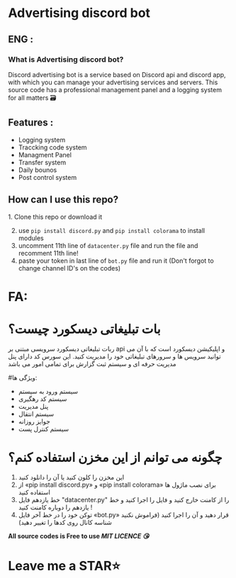 # Advertising discord bot

<h2>ENG :</h2>
<h3>What is Advertising discord bot?</h3> 
Discord advertising bot is a service based on Discord api and discord app, with which you can manage your advertising services and servers.
This source code has a professional management panel and a logging system for all matters 🗃️

<h2>Features :</h2>

+ Logging  system
+ Traccking code system
+ Managment Panel
+ Transfer system
+ Daily bounos
+ Post control system

<h2>How can I use this repo?</h2>
1. Clone this repo or download it

2. use `pip install discord.py` and  `pip install colorama` to install modules
3. uncomment 11th line of `datacenter.py` file and run the file and recomment 11th line!
4. paste your token in last line of `bot.py` file and run it
(Don't forgot to change channel ID's on the codes)

# FA:
# بات تبلیغاتی دیسکورد چیست؟
ربات تبلیغاتی دیسکورد سرویسی مبتنی بر api و اپلیکیشن دیسکورد است که با آن می توانید سرویس ها و سرورهای تبلیغاتی خود را مدیریت کنید.
این سورس کد دارای پنل مدیریت حرفه ای و سیستم ثبت گزارش برای تمامی امور می باشد

#ویژگی ها:

+ سیستم ورود به سیستم
+ سیستم کد رهگیری
+ پنل مدیریت
+ سیستم انتقال
+ جوایز روزانه
+ سیستم کنترل پست

# چگونه می توانم از این مخزن استفاده کنم؟
1. این مخزن را کلون کنید یا آن را دانلود کنید
2. از «pip install discord.py» و «pip install colorama» برای نصب ماژول ها استفاده کنید
3. خط یازدهم فایل "datacenter.py" را از کامنت خارج کنید و فایل را اجرا کنید و خط یازدهم را دوباره کامنت کنید !
4. توکن خود را در خط آخر فایل «bot.py» قرار دهید و آن را اجرا کنید
(فراموش نکنید شناسه کانال روی کدها را تغییر دهید)

**All source codes is Free to use *MIT LICENCE 😘***

# Leave me a STAR⭐


